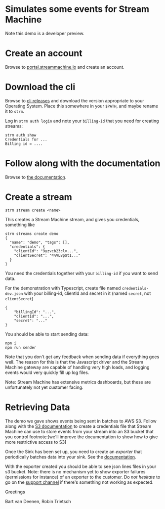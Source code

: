 # Simulates some events for Stream Machine

Note this demo is a developer preview.

# Create an account

Browse to [portal.streammachine.io](https://portal.streammachine.io) and create
an account.

# Download the cli

Browse to [cli
releases](https://github.com/streammachineio/cli/releases/latest) and
download the version appropriate to your Operating System. Place this somewhere
in your `$PATH`, and maybe rename it to `strm`.

Log in `strm auth login` and note your `billing-id` that you need for creating
streams:

    strm auth show
    Credentials for ...
    Billing id = ....


# Follow along with the documentation

Browse to [the documentation](https://docs.streammachine.io/docs/0.1.0/hla.html).

# Create a stream

    strm stream create <name>

This creates a Stream Machine stream, and gives you credentials, something
like

```
strm streams create demo
{
  "name": "demo", "tags": [],
  "credentials": {
    "clientId": "9yzvcb23clv...",
    "clientSecret": "4%VL8p$t1..."
  }
}
```

You need the credentials together with your `billing-id` if you want to send
data.

For the demonstration with Typescript, create file named `credentials-dev.json`
with your billing-id, clientId and secret in it (named `secret`, not
`clientSecret`)

    {
        "billingId": "...",
        "clientId": "...",
        "secret": "..."
    }

You should be able to start sending data:

    npm i
    npm run sender

Note that you don't get any feedback when sending data if everything goes well.
The reason for this is that the Javascript driver and the Stream Machine gateway
are capable of handling very high loads, and logging events would very quickly
fill up log files.

Note: Stream Machine has extensive metrics dashboards, but these are
unfortunately not yet customer facing.

# Retrieving Data

The demo we gave shows events being sent in batches to AWS S3. Follow along with
the [S3 documentation](https://docs.streammachine.io/docs/0.1.0/quickstart/creating-streams.html#_exporting_to_s3) to create a
credentials file that Stream Machine can use to store events from your stream
into an S3 bucket that you control footnote:[we'll improve the documentation to
show how to give more restrictive access to S3]


Once the Sink has been set up, you need to create an _exporter_ that
periodically batches data into your sink. See the [documentation](https://docs.streammachine.io/docs/0.1.0/quickstart/creating-streams.html#_create_an_exporter).

With the exporter created you should be able to see json lines files in your s3
bucket. Note: there is no mechanism yet to show exporter failures (permissions
for instance) of an exporter to the customer. Do *not hesitate* to go on the
[support channel](https://gitter.im/stream-machine/community) if there's
something not working as expected.

Greetings

Bart van Deenen, Robin Trietsch
